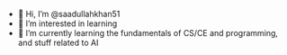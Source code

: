 - 👋 Hi, I’m @saadullahkhan51
- 👀 I’m interested in learning
- 🌱 I’m currently learning the fundamentals of CS/CE and programming, and stuff related to AI

<!---
saadullahkhan51/saadullahkhan51 is a ✨ special ✨ repository because its `README.md` (this file) appears on your GitHub profile.
You can click the Preview link to take a look at your changes.
--->
